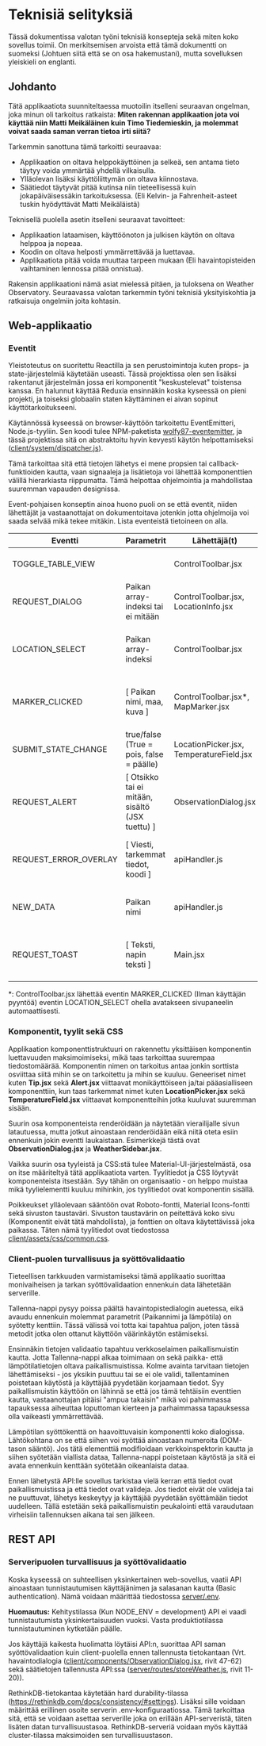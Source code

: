 # Teknisiä selityksiä

Tässä dokumentissa valotan työni teknisiä konsepteja sekä miten koko sovellus toimii. On merkitsemisen arvoista että tämä dokumentti on suomeksi (Johtuen siitä että se on osa hakemustani), mutta sovelluksen yleiskieli on englanti.

## Johdanto

Tätä applikaatiota suunniteltaessa muotoilin itselleni seuraavan ongelman, joka minun oli tarkoitus ratkaista: **Miten rakennan applikaation jota voi käyttää niin Matti Meikäläinen kuin Timo Tiedemieskin, ja molemmat voivat saada saman verran tietoa irti siitä?**

Tarkemmin sanottuna tämä tarkoitti seuraavaa:

- Applikaation on oltava helppokäyttöinen ja selkeä, sen antama tieto täytyy voida ymmärtää yhdellä vilkaisulla.
- Ylläolevan lisäksi käyttöliittymän on oltava kiinnostava.
- Säätiedot täytyvät pitää kutinsa niin tieteellisessä kuin jokapäiväisessäkin tarkoituksessa. (Eli Kelvin- ja Fahrenheit-asteet tuskin hyödyttävät Matti Meikäläistä)

Teknisellä puolella asetin itselleni seuraavat tavoitteet:

- Applikaation lataamisen, käyttöönoton ja julkisen käytön on oltava helppoa ja nopeaa.
- Koodin on oltava helposti ymmärrettävää ja luettavaa.
- Applikaatiota pitää voida muuttaa tarpeen mukaan (Eli havaintopisteiden vaihtaminen lennossa pitää onnistua).

Rakensin applikaationi nämä asiat mielessä pitäen, ja tuloksena on Weather Observatory. Seuraavassa valotan tarkemmin työni teknisiä yksityiskohtia ja ratkaisuja ongelmiin joita kohtasin.

## Web-applikaatio

### Eventit

Yleistoteutus on suoritettu Reactilla ja sen perustoimintoja kuten props- ja state-järjestelmiä käytetään useasti. Tässä projektissa olen sen lisäksi rakentanut järjestelmän jossa eri komponentit "keskustelevat" toistensa kanssa. En halunnut käyttää Reduxia ensinnäkin koska kyseessä on pieni projekti, ja toiseksi globaalin staten käyttäminen ei aivan sopinut käyttötarkoitukseeni.

Käytännössä kyseessä on browser-käyttöön tarkoitettu EventEmitteri, Node.js-tyyliin. Sen koodi tulee NPM-paketista [wolfy87-eventemitter](https://npmjs.com/wolfy87-eventemitter), ja tässä projektissa sitä on abstraktoitu hyvin kevyesti käytön helpottamiseksi ([client/system/dispatcher.js](client/system/dispatcher.js)).

Tämä tarkoittaa sitä että tietojen lähetys ei mene propsien tai callback-funktioiden kautta, vaan signaaleja ja lisätietoja voi lähettää komponenttien välillä hierarkiasta riippumatta. Tämä helpottaa ohjelmointia ja mahdollistaa suuremman vapauden designissa.

Event-pohjaisen konseptin ainoa huono puoli on se että eventit, niiden lähettäjät ja vastaanottajat on dokumentoitava jotenkin jotta ohjelmoija voi saada selvää mikä tekee mitäkin. Lista eventeistä tietoineen on alla.

| Eventti | Parametrit | Lähettäjä(t) | Vastaanottaja(t) | Tarkoitus |
| ------- | ---------- | ------------ | ---------------- | --------- |
| TOGGLE\_TABLE\_VIEW | | ControlToolbar.jsx | Map.jsx, WeatherTable.jsx, Main.jsx | Vaihtaa kartta- ja taulukkotilan välillä. |
| REQUEST_DIALOG | Paikan array-indeksi tai ei mitään | ControlToolbar.jsx, LocationInfo.jsx | ObservationDialog.jsx | Avaa dialogin säähavainnon kirjaamiseen. |
| LOCATION_SELECT | Paikan array-indeksi | ControlToolbar.jsx | Map.jsx | Muuttaa kartan keskusta valitun havaintopisteen perusteella. |
| MARKER_CLICKED | [ Paikan nimi, maa, kuva ] | ControlToolbar.jsx*, MapMarker.jsx | WeatherSidebar.jsx | Avaa ja sulkee sivupaneelin jossa havaintopisteen tiedot ovat. |
| SUBMIT\_STATE\_CHANGE | true/false (True = pois, false = päälle) | LocationPicker.jsx, TemperatureField.jsx | ObservationDialog.jsx | Vaihtaa Tallenna-napin tilaa. |
| REQUEST_ALERT | [ Otsikko tai ei mitään, sisältö (JSX tuettu) ] | ObservationDialog.jsx | Alert.jsx | Näyttää geneerisen alertin jos jokin menee vikaan applikaatiossa. |
| REQUEST\_ERROR\_OVERLAY | [ Viesti, tarkemmat tiedot, koodi ] | apiHandler.js | ErrorOverlay.jsx | Näyttää dialogin jota ei voi sulkea. Suurille virheille. |
| NEW_DATA | Paikan nimi | apiHandler.js | WeatherTable.jsx, LocationInfo.jsx | Ilmoittaa että uutta tietoa on vastaanotettu API:sta. |
| REQUEST_TOAST | [ Teksti, napin teksti ] | Main.jsx | Toast.jsx | Näyttää pienen popupin näytön alareunassa. Lyhyttä tietoa varten. |

*: ControlToolbar.jsx lähettää eventin MARKER\_CLICKED (Ilman käyttäjän pyyntöä) eventin LOCATION\_SELECT ohella avatakseen sivupaneelin automaattisesti.

### Komponentit, tyylit sekä CSS

Applikaation komponenttistruktuuri on rakennettu yksittäisen komponentin luettavuuden maksimoimiseksi, mikä taas tarkoittaa suurempaa tiedostomäärää. Komponentin nimen on tarkoitus antaa jonkin sorttista osviittaa siitä mihin se on tarkoitettu ja mihin se kuuluu. Geneeriset nimet kuten **Tip.jsx** sekä **Alert.jsx** viittaavat monikäyttöiseen ja/tai pääasialliseen komponenttiin, kun taas tarkemmat nimet kuten **LocationPicker.jsx** sekä **TemperatureField.jsx** viittaavat komponentteihin jotka kuuluvat suuremman sisään.

Suurin osa komponenteista renderöidään ja näytetään vierailijalle sivun latautuessa, mutta jotkut ainoastaan renderöidään eikä niitä oteta esiin ennenkuin jokin eventti laukaistaan. Esimerkkejä tästä ovat **ObservationDialog.jsx** ja **WeatherSidebar.jsx**.

Vaikka suurin osa tyyleistä ja CSS:stä tulee Material-UI-järjestelmästä, osa on itse määriteltyä tätä applikaatiota varten. Tyylitiedot ja CSS löytyvät komponenteista itsestään. Syy tähän on organisaatio - on helppo muistaa mikä tyylielementti kuuluu mihinkin, jos tyylitiedot ovat komponentin sisällä.

Poikkeukset ylläolevaan sääntöön ovat Roboto-fontti, Material Icons-fontti sekä sivuston taustaväri. Sivuston taustavärin on peitettävä koko sivu (Komponentit eivät tätä mahdollista), ja fonttien on oltava käytettävissä joka paikassa. Täten nämä tyylitiedot ovat tiedostossa [client/assets/css/common.css](client/assets/css/common.css).

### Client-puolen turvallisuus ja syöttövalidaatio

Tieteellisen tarkkuuden varmistamiseksi tämä applikaatio suorittaa monivaiheisen ja tarkan syöttövalidaation ennenkuin data lähetetään serverille.

Tallenna-nappi pysyy poissa päältä havaintopistedialogin auetessa, eikä avaudu ennenkuin molemmat parametrit (Paikannimi ja lämpötila) on syötetty kenttiin. Tässä välissä voi totta kai tapahtua paljon, joten tässä metodit jotka olen ottanut käyttöön väärinkäytön estämiseksi.

Ensinnäkin tietojen validaatio tapahtuu verkkoselaimen paikallismuistin kautta. Jotta Tallenna-nappi alkaa toimimaan on sekä paikka- että lämpötilatietojen oltava paikallismuistissa. Kolme avainta tarvitaan tietojen lähettämiseksi - jos yksikin puuttuu tai se ei ole validi, tallentaminen poistetaan käytöstä ja käyttäjää pyydetään korjaamaan tiedot. Syy paikallismuistin käyttöön on lähinnä se että jos tämä tehtäisiin eventtien kautta, vastaanottajan pitäisi "ampua takaisin" mikä voi pahimmassa tapauksessa aiheuttaa loputtoman kierteen ja parhaimmassa tapauksessa olla vaikeasti ymmärrettävää.

Lämpötilan syöttökenttä on haavoittuvaisin komponentti koko dialogissa. Lähtökohtana on se että siihen voi syöttää ainoastaan numeroita (DOM-tason sääntö). Jos tätä elementtiä modifioidaan verkkoinspektorin kautta ja siihen syötetään viallista dataa, Tallenna-nappi poistetaan käytöstä ja sitä ei avata ennenkuin kenttään syötetään oikeanlaista dataa.

Ennen lähetystä API:lle sovellus tarkistaa vielä kerran että tiedot ovat paikallismuistissa ja että tiedot ovat valideja. Jos tiedot eivät ole valideja tai ne puuttuvat, lähetys keskeytyy ja käyttäjää pyydetään syöttämään tiedot uudelleen. Tällä estetään sekä paikallismuistin peukalointi että varaudutaan virheisiin tallennuksen aikana tai sen jälkeen.

## REST API

### Serveripuolen turvallisuus ja syöttövalidaatio

Koska kyseessä on suhteellisen yksinkertainen web-sovellus, vaatii API ainoastaan tunnistautumisen käyttäjänimen ja salasanan kautta (Basic authentication). Nämä voidaan määrittää tiedostossa [server/.env](server/.env.example).

**Huomautus:** Kehitystilassa (Kun NODE_ENV = development) API ei vaadi tunnistautumista yksinkertaisuuden vuoksi. Vasta produktiotilassa tunnistautuminen kytketään päälle.

Jos käyttäjä kaikesta huolimatta löytäisi API:n, suorittaa API saman syöttövalidaation kuin client-puolella ennen tallennusta tietokantaan (Vrt. havaintodialogia ([client/components/ObservationDialog.jsx](client/components/ObservationDialog.jsx), rivit 47-62) sekä säätietojen tallennusta API:ssa ([server/routes/storeWeather.js](server/routes/storeWeather.js), rivit 11-20)).

RethinkDB-tietokantaa käytetään hard durability-tilassa (https://rethinkdb.com/docs/consistency/#settings). Lisäksi sille voidaan määrittää erillinen osoite serverin .env-konfiguraatiossa. Tämä tarkoittaa sitä, että se voidaan asettaa serverille joka on erillään API-serveristä, täten lisäten datan turvallisuustasoa. RethinkDB-serveriä voidaan myös käyttää cluster-tilassa maksimoiden sen turvallisuustason.
